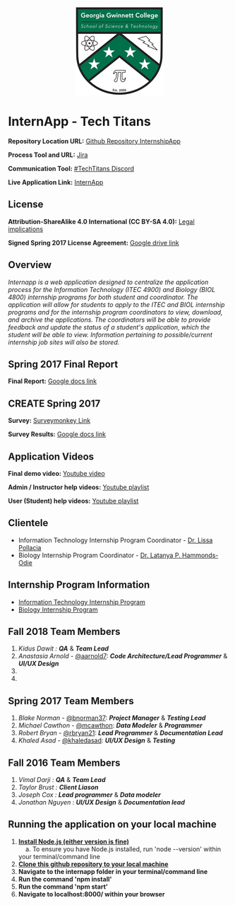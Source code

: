 
<div style="text-align:center"><img src ="public/images/logos.png" /></div>

# InternApp - Tech Titans
**Repository Location URL:**  [Github Repository InternshipApp]( https://github.com/soft-eng-practicum/internapp/tree/fall2018 )

**Process Tool and URL:**  [Jira]( http://itec-gunay.duckdns.org:8080/ )

**Communication Tool:**  [#TechTitans Discord](https://discordapp.com/channels/349336806208045068/484669720797118479)

**Live Application Link:**  [InternApp](http://ggc-internapp.herokuapp.com/)

## License
**Attribution-ShareAlike 4.0 International (CC BY-SA 4.0):** [Legal implications](https://creativecommons.org/licenses/by-sa/4.0/legalcode)

**Signed Spring 2017 License Agreement:** [Google drive link](https://drive.google.com/file/d/0B7qocu_f8Ouqa2NQdnVpZWtSVlE/view?usp=sharing)

##  Overview
*Internapp is a web application designed to centralize the application process for the Information Technology (ITEC 4900) and Biology (BIOL 4800) internship programs for both student and coordinator. The application will allow for students to apply to the ITEC and BIOL internship programs and for the internship program coordinators to view, download, and archive the applications. The coordinators will be able to provide feedback and update the status of a student's application, which the student will be able to view. Information pertaining to possible/current internship job sites will also be stored.*

## Spring 2017 Final Report
**Final Report:** [Google docs link](https://docs.google.com/document/d/14bPVeReTpH6RkloFUZmiIxMZo8cSe6K3K5anvwolyLU/edit?usp=sharing)

## CREATE Spring 2017
**Survey:** [Surveymonkey Link](https://www.surveymonkey.com/r/2662D2R)

**Survey Results:** [Google docs link](https://docs.google.com/document/d/1h-h_ZkWQhOdM-44sm0LgBSfCrq_GXKseW43G15fz27k/edit?usp=sharing)

## Application Videos
**Final demo video:** [Youtube video](https://youtu.be/TNs-tkoyQG8)

**Admin / Instructor help videos:** [Youtube playlist](https://www.youtube.com/playlist?list=PLThPmlrHvWI8SLtKOI3_wHmo2rfOx_nzs)

**User (Student) help videos:** [Youtube playlist](https://www.youtube.com/playlist?list=PLThPmlrHvWI9hkGpcCkS32fVYyWcozOPN)


## Clientele
- Information Technology Internship Program Coordinator - [Dr. Lissa Pollacia](http://www.ggc.edu/about-ggc/directory/lissa-pollacia)
- Biology Internship Program Coordinator - [Dr. Latanya P. Hammonds-Odie](http://www.ggc.edu/about-ggc/directory/latanya-hammonds-odie)

## Internship Program Information
- [Information Technology Internship Program](http://www.ggc.edu/academics/schools/school-of-science-and-technology/internships/#itec4900)
- [Biology Internship Program](http://www.ggc.edu/academics/schools/school-of-science-and-technology/internships/#chem4800)

## Fall 2018 Team Members
1. *Kidus Dawit :*  ***QA*** & ***Team Lead*** <br>
2. *Anastasia Arnold* - [@aarnold7](https://github.com/aarnold7): ***Code Architecture/Lead Programmer*** & ***UI/UX Design***<br>
3.
4.
        
## Spring 2017 Team Members
1. *Blake Norman* - [@bnorman37](https://github.com/blakenorman37): ***Project Manager*** & ***Testing Lead***<br>
2. *Michael Cawthon* - [@mcawthon](https://github.com/mcawthon): ***Data Modeler*** & ***Programmer***<br>
3. *Robert Bryan* - [@rbryan21](https://github.com/rbryan21): ***Lead Programmer*** & ***Documentation Lead***<br>
4. *Khaled Asad* - [@khaledasad](https://github.com/khaledasad):  ***UI/UX Design*** & ***Testing***<br>

## Fall 2016 Team Members
1. *Vimal Darji :*  ***QA*** & ***Team Lead*** <br>
2. *Taylor Brust :* ***Client Liason*** <br>
3. *Joseph Cox :*   ***Lead programmer*** & ***Data modeler***<br>   
4. *Jonathan Nguyen :* ***UI/UX Design*** & ***Documentation lead***<br>

## Running the application on your local machine
1. __[Install Node.js (either version is fine)](https://nodejs.org/en/)__<br>
    &nbsp;&nbsp;&nbsp;&nbsp;a. To ensure you have Node.js installed, run 'node --version' within your terminal/command line<br/>
2. __[Clone this github repository to your local machine](https://github.com/soft-eng-practicum/internapp)__<br>
3. __Navigate to the internapp folder in your terminal/command line__<br>
4. __Run the command 'npm install'__<br>
5. __Run the command 'npm start'__<br>
6. __Navigate to localhost:8000/ within your browser__<br>
